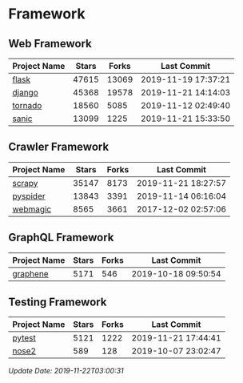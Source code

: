 # Framework

## Web Framework

| Project Name | Stars | Forks | Last Commit |
| ------------ | ----- | ----- | ----------- |
| [flask](https://github.com/pallets/flask) | 47615 | 13069 | 2019-11-19 17:37:21 |
| [django](https://github.com/django/django) | 45368 | 19578 | 2019-11-21 14:14:03 |
| [tornado](https://github.com/tornadoweb/tornado) | 18560 | 5085 | 2019-11-12 02:49:40 |
| [sanic](https://github.com/huge-success/sanic) | 13099 | 1225 | 2019-11-21 15:33:50 |

## Crawler Framework

| Project Name | Stars | Forks | Last Commit |
| ------------ | ----- | ----- | ----------- |
| [scrapy](https://github.com/scrapy/scrapy) | 35147 | 8173 | 2019-11-21 18:27:57 |
| [pyspider](https://github.com/binux/pyspider) | 13843 | 3391 | 2019-11-14 06:16:04 |
| [webmagic](https://github.com/code4craft/webmagic) | 8565 | 3661 | 2017-12-02 02:57:06 |

## GraphQL Framework

| Project Name | Stars | Forks | Last Commit |
| ------------ | ----- | ----- | ----------- |
| [graphene](https://github.com/graphql-python/graphene) | 5171 | 546 | 2019-10-18 09:50:54 |

## Testing Framework

| Project Name | Stars | Forks | Last Commit |
| ------------ | ----- | ----- | ----------- |
| [pytest](https://github.com/pytest-dev/pytest) | 5121 | 1222 | 2019-11-21 17:44:41 |
| [nose2](https://github.com/nose-devs/nose2) | 589 | 128 | 2019-10-07 23:02:47 |

*Update Date: 2019-11-22T03:00:31*
